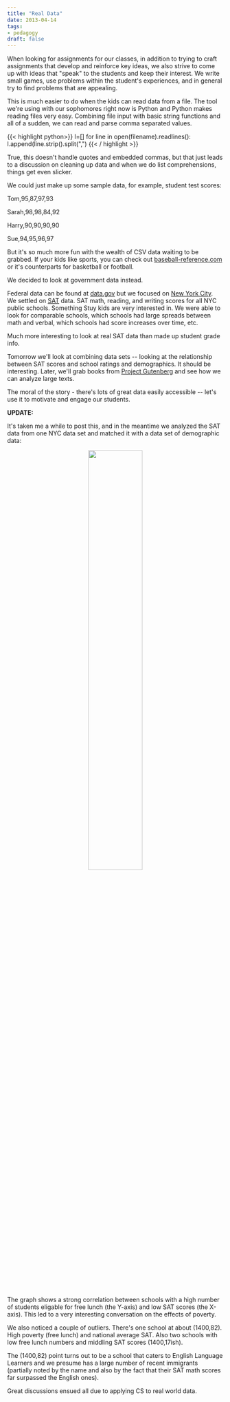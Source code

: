 ```yaml
---
title: "Real Data"
date: 2013-04-14
tags:
- pedagogy
draft: false
---
```



When looking for assignments for our classes, in addition to trying to
craft assignments that develop and reinforce key ideas, we also strive
to come up with ideas that "speak" to the students and keep their
interest. We write small games, use problems within the student's
experiences, and in general try to find problems that are appealing.

This is much easier to do when the kids can read data from a file. The
tool we're using with our sophomores right now is Python and Python
makes reading files very easy. Combining file input with basic string
functions and all of a sudden, we can read and parse comma separated
values.

{{< highlight python>}}
l=[]
for line in open(filename).readlines():
l.append(line.strip().split(",")
{{< / highlight >}}

True, this doesn't handle quotes and embedded commas, but that just
leads to a discussion on cleaning up data and when we do list
comprehensions, things get even slicker.

We could just make up some sample data, for example, student test scores:

Tom,95,87,97,93

Sarah,98,98,84,92

Harry,90,90,90,90

Sue,94,95,96,97

But it's so much more fun with the wealth of CSV data waiting to be
grabbed. If your kids like sports, you can check
out <a href="http://www.baseball-reference.com/">baseball-reference.com</a>
or it's counterparts for basketball or football.

We decided to look at government data instead.

Federal data can be found at <a href="http://www.data.gov/">data.gov</a> but we focused on <a href="https://data.cityofnewyork.us/">New York City</a>. We
settled
on <a href="https://data.cityofnewyork.us/Education/SAT-Results/f9bf-2cp4">SAT</a>
data. SAT math, reading, and writing scores for all NYC public
schools. Something Stuy kids are very interested in. We were able to
look for comparable schools, which schools had large spreads between
math and verbal, which schools had score increases over time, etc.

Much more interesting to look at real SAT data than made up student
grade info.

Tomorrow we'll look at combining data sets -- looking at
the relationship between SAT scores and school ratings and
demographics. It should be interesting. Later, we'll grab books
from <a href="http://www.gutenberg.org/">Project Gutenberg</a> and see
how we can analyze large texts.

The moral of the story - there's lots of great data easily accessible
-- let's use it to motivate and engage our students.

<b>UPDATE:</b>

It's taken me a while to post this, and in the meantime we analyzed
the SAT data from one NYC data set and matched it with a data set of
demographic data:

<div align="center">
<a href="/img/SAT_SCORES.png" rel="lightbox">
<img width="50%" src="/img/SAT_SCORES.png" class="" alt="" />
</a>
</div>

The graph shows a strong correlation between schools with a high number of
students eligable for free lunch (the Y-axis) and low SAT scores (the
X-axis). This led to a very interesting conversation on the effects of
poverty.

We also noticed a couple of outliers. There's one school at about
(1400,82). High poverty (free lunch) and national average SAT. Also two
schools with low free lunch numbers and middling SAT scores
(1400,17ish).

The (1400,82) point turns out to be a school that caters to English
Language Learners and we presume has a large number of recent
immigrants (partially noted by the name and also by the fact that
their SAT math scores far surpassed the English ones).

Great discussions ensued all due to applying CS to real world data.

